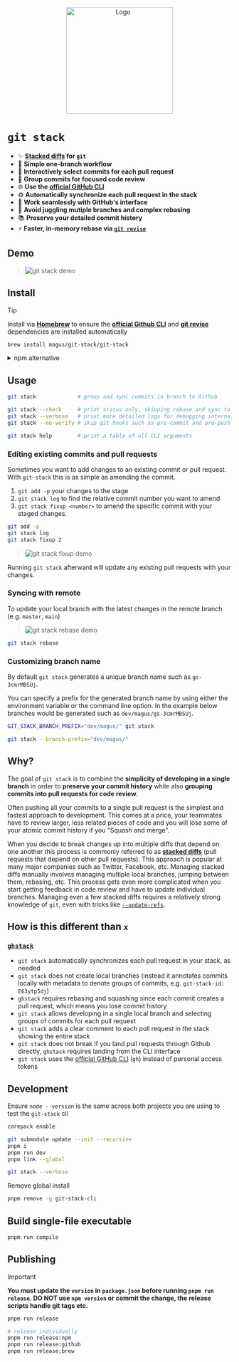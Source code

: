 <p align="center">
  <img src="https://github.com/user-attachments/assets/c6267f97-890e-4528-ad54-fe2f7e1c4444" alt="Logo" height=240>
</p>

# `git stack`

- ✨ **[Stacked diffs](https://graphite.dev/guides/stacked-diffs) for `git`**
- 🚀 **Simple one-branch workflow**
- 🎯 **Interactively select commits for each pull request**
- 💬 **Group commits for focused code review**
- 🌐 **Use the [official GitHub CLI](https://cli.github.com/)**
- ♻️ **Automatically synchronize each pull request in the stack**
- 💪 **Work seamlessly with GitHub's interface**
- 🚫 **Avoid juggling mutiple branches and complex rebasing**
- 📚 **Preserve your detailed commit history**
- ⚡ **Faster, in-memory rebase via [`git revise`](https://github.com/mystor/git-revise)**

## Demo

> <img alt="git stack demo" src="https://github.com/magus/git-multi-diff-playground/assets/290084/069c304b-80cb-49a9-9dc6-4ed3b061a5bc">

## Install

> [!TIP]
>
> Install via **[Homebrew](https://brew.sh/)** to ensure the **[official Github CLI](https://cli.github.com/)** and **[git revise](https://github.com/mystor/git-revise)** dependencies are installed automatically
>
> ```bash
> brew install magus/git-stack/git-stack
> ```
>
> <details>
>
> <summary>
> npm alternative
> </summary>
>
> If you prefer to use **[npm](https://www.npmjs.com/)** you will need to install the **[official Github CLI](https://cli.github.com/)** and **[git revise](https://github.com/mystor/git-revise)** dependencies separarely
>
> ```bash
> brew install gh
> brew install git-revise
>
> npm i -g git-stack-cli
> ```
>
> </details>

## Usage

```bash
git stack             # group and sync commits in branch to Github

git stack --check     # print status only, skipping rebase and sync to Github
git stack --verbose   # print more detailed logs for debugging internals
git stack --no-verify # skip git hooks such as pre-commit and pre-push

git stack help        # print a table of all CLI arguments
```

### Editing existing commits and pull requests

Sometimes you want to add changes to an existing commit or pull request.
With `git-stack` this is as simple as amending the commit.

1. `git add -p` your changes to the stage
2. `git stack log` to find the relative commit number you want to amend
3. `git stack fixup <number>` to amend the specific commit with your staged changes.

```bash
git add -p
git stack log
git stack fixup 2
```

> <img alt="git stack fixup demo" src="https://github.com/user-attachments/assets/2cdfaa5b-00be-4ed3-8bed-4a24c412979b">

Running `git stack` afterward will update any existing pull requests with your changes.

### Syncing with remote

To update your local branch with the latest changes in the remote branch (e.g. `master`, `main`)

> <img alt="git stack rebase demo" src="https://github.com/user-attachments/assets/44a39be7-cd6b-4c5a-ac85-be010b7665aa" />

```bash
git stack rebase
```

### Customizing branch name

By default `git stack` generates a unique branch name such as `gs-3cmrMBSUj`.

You can specify a prefix for the generated branch name by using either the environment variable or the command line option.
In the example below branches would be generated such as `dev/magus/gs-3cmrMBSUj`.

```bash
GIT_STACK_BRANCH_PREFIX="dev/magus/" git stack

git stack --branch-prefix="dev/magus/"
```

## Why?

The goal of `git stack` is to combine the **simplicity of developing in a single branch** in order to **preserve your commit history** while also **grouping commits into pull requests for code review**.

Often pushing all your commits to a single pull request is the simplest and fastest approach to development.
This comes at a price, your teammates have to review larger, less related pieces of code and you will lose some of your atomic commit history if you "Squash and merge".

When you decide to break changes up into multiple diffs that depend on one another this process is commonly referred to as **[stacked diffs](https://graphite.dev/guides/stacked-diffs)** (pull requests that depend on other pull requests).
This approach is popular at many major companies such as Twitter, Facebook, etc.
Managing stacked diffs manually involves managing multiple local branches, jumping between them, rebasing, etc.
This process gets even more complicated when you start getting feedback in code review and have to update individual branches.
Managing even a few stacked diffs requires a relatively strong knowledge of `git`, even with tricks like [`--update-refs`](https://git-scm.com/docs/git-rebase#Documentation/git-rebase.txt---update-refs).

## How is this different than **`x`**

### [`ghstack`](https://github.com/ezyang/ghstack)

- `git stack` automatically synchronizes each pull request in your stack, as needed
- `git stack` does not create local branches (instead it annotates commits locally with metadata to denote groups of commits, e.g. `git-stack-id: E63ytp5dj`)
- `ghstack` requires rebasing and squashing since each commit creates a pull request, which means you lose commit history
- `git stack` allows developing in a single local branch and selecting groups of commits for each pull request
- `git stack` adds a clear comment to each pull request in the stack showing the entire stack
- `git stack` does not break if you land pull requests through Github directly, `ghstack` requires landing from the CLI interface
- `git stack` uses the [official GitHub CLI](https://cli.github.com/) (`gh`) instead of personal access tokens

## Development

Ensure `node --version` is the same across both projects you are using to test the `git-stack` cli

```bash
corepack enable

git submodule update --init --recursive
pnpm i
pnpm run dev
pnpm link --global

git stack --verbose
```

Remove global install

```bash
pnpm remove -g git-stack-cli
```

## Build single-file executable

```bash
pnpm run compile
```

## Publishing

> [!IMPORTANT]
>
> **You must update the `version` in `package.json` before running `pnpm run release`.
> DO NOT use `npm version` or commit the change, the release scripts handle git tags etc.**

```bash
pnpm run release

# release individually
pnpm run release:npm
pnpm run release:github
pnpm run release:brew
```
